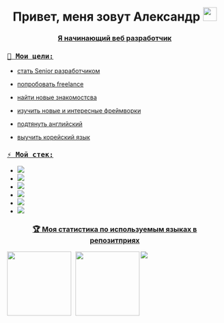 <h1 align="center">Привет, меня зовут Александр <a href="https://daniilshat.ru/"</a> 
<img src="https://github.com/blackcater/blackcater/raw/main/images/Hi.gif" height="32"/></h1>
<h3 align="center">Я начинающий веб разработчик</h3>
<h3><samp>🎯 Мои цели:</samp></h3>
<ul>
  <li><p>стать Senior разработчиком</p></li>
  <li><p>попробовать freelance</p></li>
  <li><p>найти новые знакомостсва</p></li>
  <li><p>изучить новые и интересные фреймворки</p></li>
  <li><p>подтянуть английский</p></li>
  <li><p>выучить корейский язык</p></li>
</ul>
<h3><samp>⚡️ Мой стек:</samp></h3>
<ul>
  <li list-style-type: none;><img src="https://img.shields.io/badge/react_native-%2320232a.svg?style=for-the-badge&logo=react&logoColor=%2361DAFB"></li>
  <li list-style-type: none;><img src="https://img.shields.io/badge/node.js-6DA55F?style=for-the-badge&logo=node.js&logoColor=white"></li>
  <li list-style-type: none;><img src="https://img.shields.io/badge/html5-%23E34F26.svg?style=for-the-badge&logo=html5&logoColor=white"></li>
  <li list-style-type: none;><img src="https://img.shields.io/badge/javascript-%23323330.svg?style=for-the-badge&logo=javascript&logoColor=%23F7DF1E"></li>
  <li list-style-type: none;><img src="https://img.shields.io/badge/MongoDB-%234ea94b.svg?style=for-the-badge&logo=mongodb&logoColor=white"></li>
  <li list-style-type: none;><img src="https://img.shields.io/badge/css3-%231572B6.svg?style=for-the-badge&logo=css3&logoColor=white"></li>
</ul>
<h3 align="center">🏆 Моя статистика по используемым языках в репозитприях</h3>

<div>
    <a href="https://github-readme-stats.vercel.app/api?username=aleksandree128">
    <img  align="left" height="150" style="margin-right: 10px" src="https://github-readme-stats.vercel.app/api?username=aleksandree128&theme=dark](https://github-readme-stats.vercel.app/api/top-langs/?username=anuraghazra&layout=compact" />
    </a>
    <a href="https://github-readme-stats.vercel.app/api/top-langs/?username=famovkin">
    <img align="left" height="150" src="https://github-readme-stats.vercel.app/api/top-langs/?username=famovkin&layout=compact&theme=dark" />
    </a>
</div>

![](https://komarev.com/ghpvc/?username=your-github-username)
